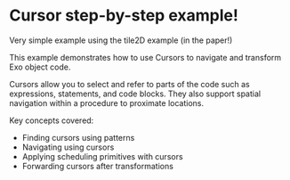 # Cursor step-by-step example!

Very simple example using the tile2D example (in the paper!)


This example demonstrates how to use Cursors to navigate and transform Exo object code.

Cursors allow you to select and refer to parts of the code such as expressions,
statements, and code blocks. They also support spatial navigation within a procedure
to proximate locations.

Key concepts covered:
- Finding cursors using patterns
- Navigating using cursors
- Applying scheduling primitives with cursors
- Forwarding cursors after transformations


